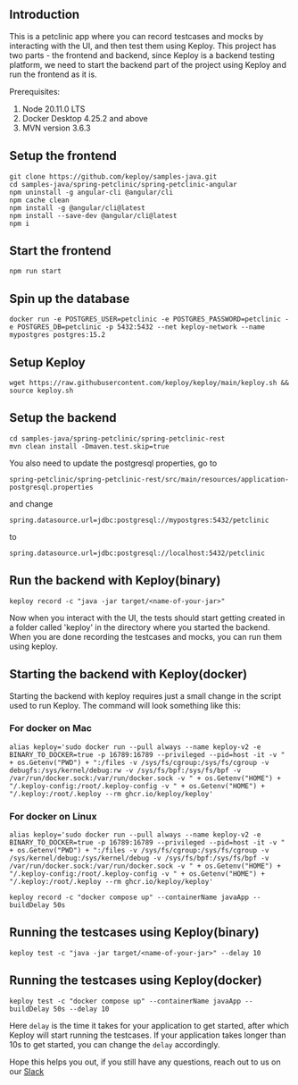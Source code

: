 ## Introduction

This is a petclinic app where you can record testcases and mocks by interacting with the UI, and then test them using Keploy.
This project has two parts - the frontend and backend, since Keploy is a backend testing platform, we need to start the backend part of the project
using Keploy and run the frontend as it is.

Prerequisites:
1. Node 20.11.0 LTS
2. Docker Desktop 4.25.2 and above
3. MVN version 3.6.3

## Setup the frontend

```
git clone https://github.com/keploy/samples-java.git
cd samples-java/spring-petclinic/spring-petclinic-angular
npm uninstall -g angular-cli @angular/cli
npm cache clean
npm install -g @angular/cli@latest
npm install --save-dev @angular/cli@latest
npm i
```

## Start the frontend

```
npm run start
```

## Spin up the database

```
docker run -e POSTGRES_USER=petclinic -e POSTGRES_PASSWORD=petclinic -e POSTGRES_DB=petclinic -p 5432:5432 --net keploy-network --name mypostgres postgres:15.2
```

## Setup Keploy

```
wget https://raw.githubusercontent.com/keploy/keploy/main/keploy.sh && source keploy.sh
```

## Setup the backend

```
cd samples-java/spring-petclinic/spring-petclinic-rest
mvn clean install -Dmaven.test.skip=true
```

You also need to update the postgresql properties, go to

```
spring-petclinic/spring-petclinic-rest/src/main/resources/application-postgresql.properties
```

and change

```
spring.datasource.url=jdbc:postgresql://mypostgres:5432/petclinic
```

to

```
spring.datasource.url=jdbc:postgresql://localhost:5432/petclinic
```

## Run the backend with Keploy(binary)

```
keploy record -c "java -jar target/<name-of-your-jar>"
```

Now when you interact with the UI, the tests should start getting created in a folder called 'keploy' in the directory where you started the backend. When you are done recording the testcases and mocks, you can run them using keploy.

## Starting the backend with Keploy(docker)
Starting the backend with keploy requires just a small change in the script used to run Keploy. The command will look something like this:

### For docker on Mac

```
alias keploy='sudo docker run --pull always --name keploy-v2 -e BINARY_TO_DOCKER=true -p 16789:16789 --privileged --pid=host -it -v " + os.Getenv("PWD") + ":/files -v /sys/fs/cgroup:/sys/fs/cgroup -v debugfs:/sys/kernel/debug:rw -v /sys/fs/bpf:/sys/fs/bpf -v /var/run/docker.sock:/var/run/docker.sock -v " + os.Getenv("HOME") + "/.keploy-config:/root/.keploy-config -v " + os.Getenv("HOME") + "/.keploy:/root/.keploy --rm ghcr.io/keploy/keploy'
```

### For docker on Linux

```
alias keploy='sudo docker run --pull always --name keploy-v2 -e BINARY_TO_DOCKER=true -p 16789:16789 --privileged --pid=host -it -v " + os.Getenv("PWD") + ":/files -v /sys/fs/cgroup:/sys/fs/cgroup -v /sys/kernel/debug:/sys/kernel/debug -v /sys/fs/bpf:/sys/fs/bpf -v /var/run/docker.sock:/var/run/docker.sock -v " + os.Getenv("HOME") + "/.keploy-config:/root/.keploy-config -v " + os.Getenv("HOME") + "/.keploy:/root/.keploy --rm ghcr.io/keploy/keploy'

```

```
keploy record -c "docker compose up" --containerName javaApp --buildDelay 50s
```

## Running the testcases using Keploy(binary)

```
keploy test -c "java -jar target/<name-of-your-jar>" --delay 10
```

## Running the testcases using Keploy(docker)

```
keploy test -c "docker compose up" --containerName javaApp --buildDelay 50s --delay 10
```
Here `delay` is the time it takes for your application to get started, after which Keploy will start running the testcases. If your application takes longer than 10s to get started, you can change the `delay` accordingly.

Hope this helps you out, if you still have any questions, reach out to us on our [Slack](https://join.slack.com/t/keploy/shared_invite/zt-12rfbvc01-o54cOG0X1G6eVJTuI_orSA)



